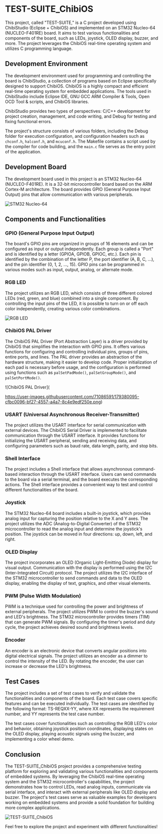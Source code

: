 

# TEST-SUITE_ChibiOS
This project, called "TEST-SUITE," is a C project developed using ChibiStudio (Eclipse + ChibiOS) and implemented on an STM32 Nucleo-64 (NUCLEO-F401RE) board. It aims to test various functionalities and components of the board, such as LEDs, joystick, OLED display, buzzer, and more. The project leverages the ChibiOS real-time operating system and utilizes C programming language.

## Development Environment
The development environment used for programming and controlling the board is ChibiStudio, a collection of programs based on Eclipse specifically designed to support ChibiOS. ChibiOS is a highly compact and efficient real-time operating system for embedded applications. The tools used in ChibiStudio include Eclipse IDE, GNU GCC ARM Compiler & Tools, Open OCD Tool & scripts, and ChibiOS libraries.

ChibiStudio provides two types of perspectives: C/C++ development for project creation, management, and code writing, and Debug for testing and fixing functional errors.

The project's structure consists of various folders, including the Debug folder for execution configuration, and configuration headers such as `chconf.h`, `halconf.h`, and `mcuconf.h`. The Makefile contains a script used by the compiler for code building, and the `main.c` file serves as the entry point of the application.

## Development Board
The development board used in this project is an STM32 Nucleo-64 (NUCLEO-F401RE). It is a 32-bit microcontroller board based on the ARM Cortex-M architecture. The board provides GPIO (General Purpose Input Output) pins that allow communication with various peripherals.

![STM32 Nucleo-64](https://user-images.githubusercontent.com/71086591/179379789-9ab43abd-b920-42ec-8091-00f09c9c4434.jpg)

## Components and Functionalities

### GPIO (General Purpose Input Output)
The board's GPIO pins are organized in groups of 16 elements and can be configured as input or output independently. Each group is called a "Port" and is identified by a letter (GPIOA, GPIOB, GPIOC, etc.). Each pin is identified by the combination of the letter P, the port identifier (A, B, C, ...), and the pin identifier (0, 1, 2, ..., 15). GPIO pins can be programmed in various modes such as input, output, analog, or alternate mode.

### RGB LED
The project utilizes an RGB LED, which consists of three different colored LEDs (red, green, and blue) combined into a single component. By controlling the input pins of the LED, it is possible to turn on or off each color independently, creating various color combinations.

![RGB LED](https://user-images.githubusercontent.com/71086591/179380009-5ee7dafe-1c7c-4f2e-9451-a0145f3cacb1.png)

### ChibiOS PAL Driver
The ChibiOS PAL Driver (Port Abstraction Layer) is a driver provided by ChibiOS that simplifies the interaction with GPIO pins. It offers various functions for configuring and controlling individual pins, groups of pins, entire ports, and lines. The PAL driver provides an abstraction of the hardware structure, making it easier to develop code. Proper initialization of each pad is necessary before usage, and the configuration is performed using functions such as `palSetPadMode()`, `palSetGroupMode()`, and `palSetPortMode()`.

![ChibiOS PAL Driver](

https://user-images.githubusercontent.com/71086591/179380095-cfbc0096-bf27-4557-a4a7-8c4e9edf250e.png)

### USART (Universal Asynchronous Receiver-Transmitter)
The project utilizes the USART interface for serial communication with external devices. The ChibiOS Serial Driver is implemented to facilitate communication through the USART interface. It provides functions for initializing the USART peripheral, sending and receiving data, and configuring parameters such as baud rate, data length, parity, and stop bits.

### Shell Interface
The project includes a Shell interface that allows asynchronous command-based interaction through the USART interface. Users can send commands to the board via a serial terminal, and the board executes the corresponding actions. The Shell interface provides a convenient way to test and control different functionalities of the board.

### Joystick
The STM32 Nucleo-64 board includes a built-in joystick, which provides analog input for capturing the position relative to the X and Y axes. The project utilizes the ADC (Analog-to-Digital Converter) of the STM32 microcontroller to read the analog input and determine the joystick's position. The joystick can be moved in four directions: up, down, left, and right.

### OLED Display
The project incorporates an OLED (Organic Light-Emitting Diode) display for visual output. Communication with the display is performed using the I2C (Inter-Integrated Circuit) protocol. The project utilizes the I2C interface of the STM32 microcontroller to send commands and data to the OLED display, enabling the display of text, graphics, and other visual elements.

### PWM (Pulse Width Modulation)
PWM is a technique used for controlling the power and brightness of external peripherals. The project utilizes PWM to control the buzzer's sound and LED's brightness. The STM32 microcontroller provides timers (TIM) that can generate PWM signals. By configuring the timer's period and duty cycle, the project achieves desired sound and brightness levels.

### Encoder
An encoder is an electronic device that converts angular positions into digital electrical signals. The project utilizes an encoder as a dimmer to control the intensity of the LED. By rotating the encoder, the user can increase or decrease the LED's brightness.

## Test Cases
The project includes a set of test cases to verify and validate the functionalities and components of the board. Each test case covers specific features and can be executed individually. The test cases are identified by the following format: TS-REQXX-YY, where XX represents the requirement number, and YY represents the test case number.

The test cases cover functionalities such as controlling the RGB LED's color and behavior, obtaining joystick position coordinates, displaying states on the OLED display, playing acoustic signals using the buzzer, and implementing a color wheel demo.

## Conclusion
The TEST-SUITE_ChibiOS project provides a comprehensive testing platform for exploring and validating various functionalities and components of embedded systems. By leveraging the ChibiOS real-time operating system and the STM32 microcontroller's capabilities, the project demonstrates how to control LEDs, read analog inputs, communicate via serial interface, and interact with external peripherals like OLED display and buzzer. The project's test cases serve as valuable examples for developers working on embedded systems and provide a solid foundation for building more complex applications.

![TEST-SUITE_ChibiOS](https://user-images.githubusercontent.com/71086591/179380337-2a7aa405-df6a-4a5d-86e5-0e16e6bc27e5.png)

Feel free to explore the project and experiment with different functionalities!
